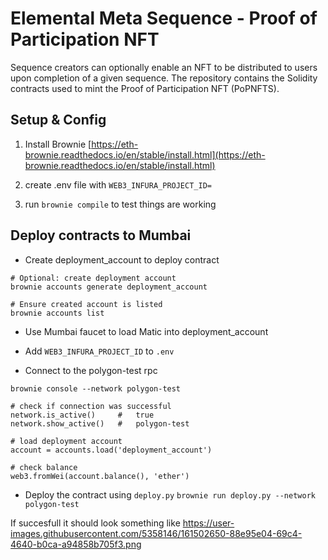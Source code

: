 # Elemental Meta Sequence - Proof of Participation NFT 

Sequence creators can optionally enable an NFT to be distributed to users upon completion of a given sequence. The repository contains the Solidity contracts used to mint the Proof of Participation NFT (PoPNFTS).

## Setup & Config 


1) Install Brownie [https://eth-brownie.readthedocs.io/en/stable/install.html](https://eth-brownie.readthedocs.io/en/stable/install.html)

2) create .env file with `WEB3_INFURA_PROJECT_ID=`

3) run `brownie compile` to test things are working 


## Deploy contracts to Mumbai 


- Create deployment_account to deploy contract 
```
# Optional: create deployment account
brownie accounts generate deployment_account

# Ensure created account is listed
brownie accounts list
```

- Use Mumbai faucet to load Matic into deployment_account

- Add `WEB3_INFURA_PROJECT_ID` to `.env`

- Connect to the polygon-test rpc 
```
brownie console --network polygon-test

# check if connection was successful
network.is_active()     #   true
network.show_active()   #   polygon-test

# load deployment account
account = accounts.load('deployment_account')

# check balance
web3.fromWei(account.balance(), 'ether')
```

- Deploy the contract using `deploy.py`
`brownie run deploy.py --network polygon-test`

If succesfull it should look something like
https://user-images.githubusercontent.com/5358146/161502650-88e95e04-69c4-4640-b0ca-a94858b705f3.png
